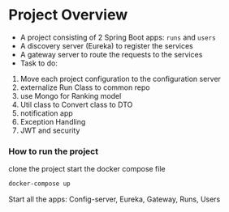 # Project Overview

- A project consisting of 2 Spring Boot apps: `runs` and `users`
- A discovery server (Eureka) to register the services
- A gateway server to route the requests to the services
- Task to do:<br>
1. Move each project configuration to the configuration server
2. externalize Run Class to common repo
3. use Mongo for Ranking model
4. Util class to Convert class to DTO
5. notification app
6. Exception Handling
7. JWT and security


### How to run the project
clone the project 
start the docker compose file
```bash
docker-compose up
```
Start all the apps: Config-server, Eureka, Gateway, Runs, Users
